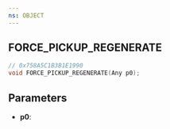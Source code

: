 ```yaml
---
ns: OBJECT
---
```

## FORCE_PICKUP_REGENERATE

```c
// 0x758A5C1B3B1E1990
void FORCE_PICKUP_REGENERATE(Any p0);
```

## Parameters
* **p0**:
